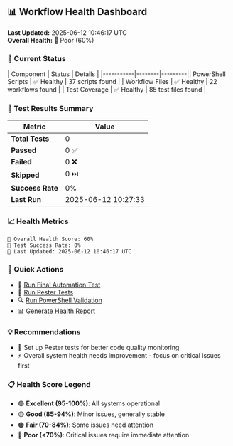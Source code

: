 <!-- DASHBOARD START -->
## 📊 Workflow Health Dashboard

**Last Updated:** 2025-06-12 10:46:17 UTC  
**Overall Health:** 🔴 Poor (60%)

### 🚀 Current Status

| Component | Status | Details |
|-----------|--------|---------|| PowerShell Scripts | ✅ Healthy | 37 scripts found |
| Workflow Files | ✅ Healthy | 22 workflows found |
| Test Coverage | ✅ Healthy | 85 test files found |

### 🧪 Test Results Summary

| Metric | Value |
|--------|-------|
| **Total Tests** | 0 |
| **Passed** | 0 ✅ |
| **Failed** | 0 ❌ |
| **Skipped** | 0 ⏭️ |
| **Success Rate** | 0% |
| **Last Run** | 2025-06-12 10:27:33 |

### 📈 Health Metrics

```
🎯 Overall Health Score: 60%
🧪 Test Success Rate: 0%
📅 Last Updated: 2025-06-12 10:46:17 UTC
```

### 🔧 Quick Actions

- 🔄 [Run Final Automation Test](../../final-automation-test.ps1)
- 🧪 [Run Pester Tests](../../actions/workflows/pester.yml) 
- 🔍 [Run PowerShell Validation](../../tools/Validate-PowerShellScripts.ps1)
- 📊 [Generate Health Report](../../scripts/generate-dashboard.ps1)

### 💡 Recommendations
- 🧪 Set up Pester tests for better code quality monitoring
- ⚡ Overall system health needs improvement - focus on critical issues first

### 📋 Health Score Legend

- 🟢 **Excellent (95-100%)**: All systems operational
- 🟡 **Good (85-94%)**: Minor issues, generally stable  
- 🟠 **Fair (70-84%)**: Some issues need attention
- 🔴 **Poor (<70%)**: Critical issues require immediate attention

<!-- DASHBOARD END -->
